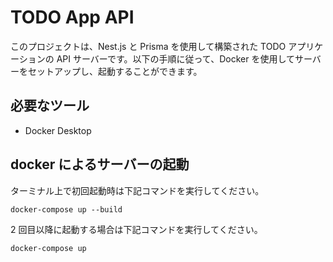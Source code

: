 # TODO App API

このプロジェクトは、Nest.js と Prisma を使用して構築された TODO アプリケーションの API サーバーです。以下の手順に従って、Docker を使用してサーバーをセットアップし、起動することができます。

## 必要なツール

- Docker Desktop

## docker によるサーバーの起動

ターミナル上で初回起動時は下記コマンドを実行してください。

`docker-compose up --build`

2 回目以降に起動する場合は下記コマンドを実行してください。

`docker-compose up`
